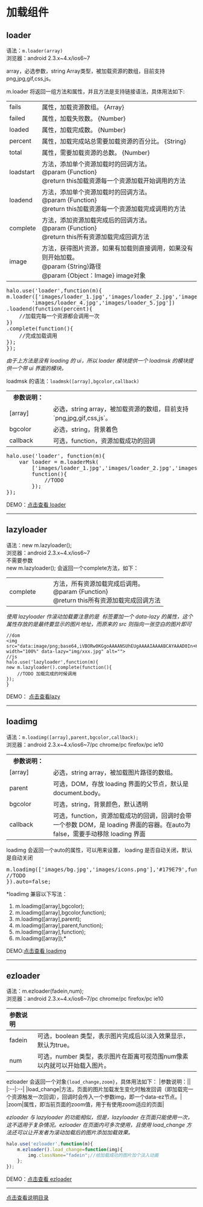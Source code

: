 # 加载组件 #

## loader ##

语法：`m.loader(array)`  
浏览器：android 2.3.x~4.x/ios6~7

array，必选参数，string Array类型，被加载资源的数组，目前支持 png,jpg,gif,css,js。

m.loader 将返回一组方法和属性，并且方法是支持链接语法，具体用法如下:

<table style="border-collapse:collapse;" width="100%">
    <tr>
        <td>fails</td>
        <td>属性，加载资源数组。 {Array}</td>
    </tr>
    <tr>
        <td>failed</td>
        <td>属性，加载失败数。 {Number}</td>
    </tr>
    <tr>
        <td>loaded</td>
        <td>属性，加载完成数。 {Number}</td>
    </tr>
    <tr>
        <td>percent</td>
        <td>属性，加载完成站总需要加载资源的百分比。 {String}</td>
    </tr>
    <tr>
        <td>total</td>
        <td>属性，需要加载资源的总数。 {Number}</td>
    </tr>
    <tr>
        <td>loadstart</td>
        <td>
            方法，添加单个资源加载时的回调方法。<br />
            @param {Function}<br />
            @return this加载资源每一个资源加载开始调用的方法
        </td>
    </tr>
    <tr>
        <td>loadend</td>
        <td>
            方法，添加单个资源加载时的回调方法。<br />
            @param {Function}<br />
            @return this加载资源每一个资源加载完成调用的方法
        </td>
    </tr>
    <tr>
        <td>complete</td>
        <td>
            方法，添加资源加载完成后的回调方法。<br />
            @param {Function}<br />
            @return this所有资源加载完成回调方法
        </td>
    </tr>
    <tr>
        <td>image</td>
        <td>
            方法，获得图片资源，如果有加载则直接调用，如果没有则开始加载。<br />
            @param {String}路径 <br />
            @param {Object：Image} image对象
        </td>
    </tr>
</table> 

<pre>
halo.use('loader',function(m){
m.loader(['images/loader_1.jpg','images/loader_2.jpg','images/loader_3.jpg',
        'images/loader_4.jpg','images/loader_5.jpg'])
.loadend(function(percent){
    //加载完每一个资源都会调用一次
})
.complete(function(){
    //完成加载调用        
});
});
</pre>

*由于上方法是没有 loading 的 ui，所以 loader 模块提供一个 loadmsk 的模块提供一个带 ui 界面的模块。*

loadmsk 的语法：`loadmsk([array],bgcolor,callback)`

<table style="border-collapse:collapse;" width="100%">
    <tr>
        <th width="100">参数说明：</th>
        <th></th>
    </tr>
    <tr>
        <td>[array]</td>
        <td>必选，string array，被加载资源的数组，目前支持`png,jpg,gif,css,js`。</td>
    </tr>
    <tr>
        <td>bgcolor</td>
        <td>必选，string，背景着色</td>
    </tr>
    <tr>
        <td>callback</td>
        <td>可选，function，资源加载成功的回调</td>
    </tr>
</table> 

<pre>
halo.use('loader', function(m){
    var loader = m.loaderMsk(
        ['images/loader_1.jpg','images/loader_2.jpg','images/loader_3.jpg'],
        function(){
            //TODO
        });
});
</pre>

DEMO：[点击查看 loader](http://jdc.jd.com/halo/demo/loader.html)

---------------------------------------------------

## lazyloader ##

语法：new m.lazyloader();  
浏览器：android 2.3.x~4.x/ios6~7  
不需要参数  
new m.lazyloader(); 会返回一个complete方法，如下：  

<table style="border-collapse:collapse;" width="100%">
    <tr>
        <td width="100">complete</td>
        <td>
            方法，所有资源加载完成后调用。<br />
            @param {Function}<br />
            @return this所有资源加载完成回调方法
        </td>
    </tr>
</table>

*使用 lazyloader 作滚动加载要注意的是 <img> 标签要加一个 data-lazy 的属性，这个属性存放的是最终要显示的图片地址，而原来的 src 则指向一张空白的图片即可*

```
//dom
<img src="data:image/png;base64,iVBORw0KGgoAAAANSUhEUgAAAAIAAAABCAYAAAD0In+KAAAAC0lEQVQIW2NkgAIAABIAApIj7FMAAAAASUVORK5CYII=" width="100%" data-lazy="img/xxx.jpg" alt="">
//js
halo.use('lazyloader',function(m){
new m.lazyloader().complete(function(){
    //TODO 加载完成的时候调用
});
}
```                


DEMO： [点击查看lazy](http://jdc.jd.com/halo/demo/lazy.html)


----------------------------------------------------

## loadimg ##

语法：`m.loadimg([array],parent,bgcolor,callback);`  
浏览器：android 2.3.x~4.x/ios6~7/pc chrome/pc firefox/pc ie10

<table style="border-collapse:collapse;" width="100%">
    <tr>
        <th width="100">参数说明：</th>
        <th></th>
    </tr>
    <tr>
        <td>[array]</td>
        <td>必选，string array，被加载图片路径的数组。</td>
    </tr>
    <tr>
        <td>parent</td>
        <td>可选，DOM，存放 loading 界面的父节点，默认是document.body。</td>
    </tr>
    <tr>
        <td>bgcolor</td>
        <td>可选，string，背景颜色，默认透明</td>
    </tr>
    <tr>
        <td>callback</td>
        <td>可选，function，资源加载成功的回调，回调时会带一个参数 DOM，是 loading 界面的容器。在auto为false，需要手动移除 loading 界面</td>
    </tr>
</table> 

loadimg 会返回一个auto的属性，可以用来设置， loading 是否自动关闭，默认是自动关闭

<pre>
m.loadimg(['images/bg.jpg','images/icons.png'],'#179E79',function(loading){
//TODO
}).auto=false;
</pre>
*loadimg 兼容以下写法：  
1) m.loadimg([array],bgcolor);  
2) m.loadimg([array],bgcolor,function);  
3) m.loadimg([array],parent);  
4) m.loadimg([array],parent,function);  
5) m.loadimg([array],function);  
6) m.loadimg([array]);*

DEMO:[点击查看 loadimg](http://jdc.jd.com/halo/demo/loadimg.html)

----------------------------------------------------

## ezloader ##

语法：m.ezloader(fadein,num);  
浏览器：android 2.3.x~4.x/ios6~7/pc chrome/pc firefox/pc ie10

|参数说明| |
|:--|:--|
|fadein|可选，boolean 类型，表示图片完成后以淡入效果显示，默认为true。|
|num|可选，number 类型，表示图片在距离可视范围num像素以内就可以开始载入图片。|

ezloader 会返回一个对象`{load_change,zoom}`，具体用法如下：
|参数说明：||
|:--|:--|
|load_change|方法，页面的图片加载发生变化时触发回调（即加载完一个资源触发一次回调），回调时会传入一个参数img，即一个data-ez节点。|
|zoom|属性，即当前页面的zoom值，用于有使用zoom适应的页面|


*ezloader 与 lazyloader 的功能相似，但是，lazyloader 在页面只能使用一次，这不适用于复杂情况。ezloader 在页面内可多次使用，且使用 load_change 方法还可以让开发者为滚动加载后的图片添加加载效果。*

```javascript
halo.use('ezloader',function(m){
    m.ezloader().load_change=function(img){
        img.className="fadein";//给加载成功的图片加个淡入动画
    };
});
```

DEMO：[点击查看 ezloader](http://jdc.jd.com/halo/demo/ezloader.html)

---------------------------------------------------------------------------


[点击查看说明目录](https://github.com/leeenx/halo/blob/master/manual.md)